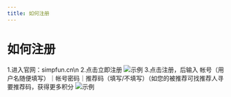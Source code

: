 ```yaml
---
title: 如何注册
---
```


# 如何注册
1.进入官网：simpfun.cn\n
2.点击立即注册
![示例](https://raw.githubusercontent.com/ZengXiaoPi/Simpfun_Wiki/main/static/img/Register-1.jpeg)
3.点击注册，后输入 帐号（用户名随便填写）｜帐号密码｜推荐码（填写/不填写）（如您的被推荐可找推荐人寻要推荐码，获得更多积分
![示例](https://raw.githubusercontent.com/ZengXiaoPi/Simpfun_Wiki/main/static/img/Register-2.jpg)
